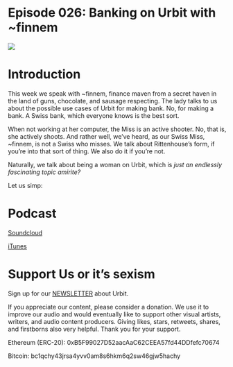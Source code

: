# Episode 026: Banking on Urbit with ~finnem

![](https://orbisledger.news/wp-content/uploads/2021/12/2021.12.14..03.03.18-The-Stack-podcast-6-e1639464743776.png)

# Introduction

This week we speak with ~finnem, finance maven from a secret haven in the land of guns, chocolate, and sausage respecting. The lady talks to us about the possible use cases of Urbit for making bank. No, for making a bank. A Swiss bank, which everyone knows is the best sort.

When not working at her computer, the Miss is an active shooter. No, that is, she actively shoots. And rather well, we’ve heard, as our Swiss Miss, ~finnem, is not a Swiss who misses. We talk about Rittenhouse’s form, if you’re into that sort of thing. We also do it if you’re not.

Naturally, we talk about being a woman on Urbit, which is _just an endlessly fascinating topic amirite?_

Let us simp:

# Podcast

[Soundcloud](https://soundcloud.com/user-628294386/banking-on-urbit-with-finnem)

[iTunes](https://podcasts.apple.com/us/podcast/banking-on-urbit-with-finnem/id1539596322?i=1000544909860)

# Support Us or it’s sexism

Sign up for our [NEWSLETTER](https://cdn.forms-content.sg-form.com/5e64c0eb-5bd5-11ec-b56c-f638a9cb6ec3) about Urbit.

If you appreciate our content, please consider a donation. We use it to improve our audio and would eventually like to support other visual artists, writers, and audio content producers. Giving likes, stars, retweets, shares, and firstborns also very helpful. Thank you for your support.

Ethereum (ERC-20):
0xB5F99027D52aacAaC62CEEA57fd44DDfefc70674

Bitcoin:
bc1qchy43jrsa4yvv0am8s6hkm6q2sw46gjw5hachy
